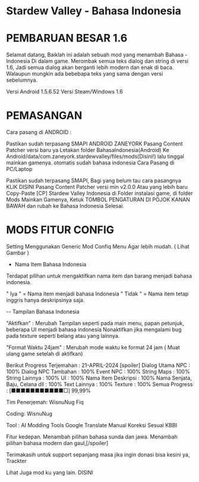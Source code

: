  # Stardew Valley - Bahasa Indonesia﻿

# PEMBARUAN BESAR 1.6


Selamat datang,
Baiklah ini adalah sebuah mod yang menambah Bahasa - Indonesia Di dalam game.
Merombak semua teks dialog dan string di versi 1.6, Jadi semua dialog akan berganti lebih modern dan enak di baca.
Walaupun mungkin ada bebebapa teks yang sama dengan versi sebelumnya.


Versi Android 1.5.6.52
Versi Steam/Windows 1.6


# PEMASANGAN

Cara pasang di ANDROID :

Pastikan sudah terpasang SMAPI ANDROID ZANEYORK
Pasang Content Patcher versi baru ya
Letakan folder BahasaIndonesia(Android) Ke Android/data/com.zaneyork.stardewvalley/files/mods(Disini!)
lalu tinggal mainkan gamenya. otomatis sudah bahasa indonesia
Cara Pasang di PC/Laptop


 Pastikan sudah terpasang SMAPI﻿, Bagi yang belum tau cara pasangnya KLIK DISINI﻿
 Pasang Content Patcher versi min v2.0.0 Atau yang lebih baru
 Copy-Paste [CP] Stardew Valley Indonesia di Folder instalasi game, di folder Mods
 Mainkan Gamenya, Ketuk TOMBOL PENGATURAN DI POJOK KANAN BAWAH dan rubah ke Bahasa Indonesia
 Selesai.



# MODS FITUR CONFIG

Setting Menggunakan Generic Mod Confiq Menu Agar lebih mudah. ( Lihat Gambar )

- Nama Item Bahasa Indonesia

Terdapat pilihan untuk mengaktifkan nama item dan barang menjadi bahasa indonesia.

" Iya " = Nama item menjadi bahasa Indonesia
" Tidak " = Nama item tetap inggris hanya deskripsinya saja.﻿

-- Tampilan Bahasa Indonesia

"Aktifkan" : Merubah Tampilan seperti pada main menu, papan petunjuk, beberapa UI menjadi bahasa indonesia
Nonaktifkan jika mengalami bug pada texture seperti belang atau yang lainnya.

"Format Waktu 24jam" : Merubah mode waktu ke format 24 jam ( Muat ulang game setelah di aktifkan)


Berikut Progress Terjemahan : 21-APRIL-2024
[spoiler]
Dialog Utama NPC : 100%
Dialog NPC Tambahan : 100%
Event NPC : 100%
String Maps : 100%
String Lainnya : 100%
UI : 100%
Nama Item Deskripsi : 100%
Nama Senjata, Baju, Celana dll : 100%
Text Lainnya : 100%
Texture : 100%
Semua Progress :
[■■■■■■■■■■■□] 99,99%

Tim Penerjemah:
WisnuNug
Fiq

Coding:
WisnuNug

Tool :
AI Modding Tools
Google Translate
Manual Koreksi Sesuai KBBI

Fitur kedepan.
Menambah pilihan bahasa sunda dan jawa.
Menambah pilihan bahasa modern dan gaul,[/spoiler]



Terimakasih untuk support sepanjang masa
jika ingin donasi bisa kesini ya,
Trackter


Lihat Juga mod ku yang lain. DISINI
